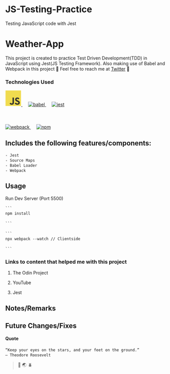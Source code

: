 # JS-Testing-Practice
Testing JavaScript code with Jest


# Weather-App


<!-- ![This is an image]() -->


This project is created to practice Test Driven Development(TDD) in JavaScript using Jest(JS Testing Framework). Also making use of Babel and Webpack in this project :milky_way: Feel free to reach me at [Twitter](https://twitter.com/hmjatt/) :wave:



### Technologies Used

<a href="https://developer.mozilla.org/en-US/docs/Web/JavaScript" target="_blank" rel="noreferrer"> <img src="https://raw.githubusercontent.com/devicons/devicon/master/icons/javascript/javascript-original.svg" alt="javascript" width="50" height="50"/> </a>  &emsp;   <a href="https://babeljs.io/" target="_blank" rel="noreferrer"> <img src="https://upload.wikimedia.org/wikipedia/commons/0/02/Babel_Logo.svg" alt="babel" width="50" height="50"/> </a>  &emsp;   <a href="https://jestjs.io/" target="_blank" rel="noreferrer"> <img src="https://jestjs.io/img/jest.png" alt="jest" width="50" height="50"/> </a>


<a href="https://webpack.js.org/" target="_blank" rel="noreferrer"> <img style="margin-top:40px;" src="https://raw.githubusercontent.com/webpack/media/master/logo/logo-on-white-bg.svg" alt="webpack" width="180" height="100"/> </a>  &emsp;   <a href="https://www.npmjs.com/" target="_blank" rel="noreferrer"> <img style="margin-top:20px;" src="https://raw.githubusercontent.com/npm/logos/master/npm%20logo/npm-logo-red.svg" alt="npm" width="120" height="70"/> </a>


## Includes the following features/components:

	- Jest
    - Source Maps
	- Babel Loader
	- Webpack


## Usage

Run Dev Server (Port 5500)

    ```
    npm install

    ```

    ```
    npx webpack --watch // Clientside

    ```

### Links to content that helped me with this project

1. The Odin Project


2. YouTube

3. Jest



	
## Notes/Remarks


## Future Changes/Fixes



#### Quote

    “Keep your eyes on the stars, and your feet on the ground.”
    — Theodore Roosevelt
>  	
> :night_with_stars: :earth_asia: :beetle:
